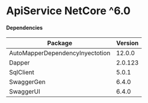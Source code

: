 # ApiService NetCore ^6.0
#### Dependencies
|  Package  |  Version  |
|-----------|-----------|
| AutoMapperDependencyInyectotion | 12.0.0 |
| Dapper | 2.0.123 |
| SqlClient | 5.0.1 |
| SwaggerGen | 6.4.0 |
| SwaggerUI | 6.4.0 |


